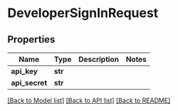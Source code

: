 # DeveloperSignInRequest

## Properties
Name | Type | Description | Notes
------------ | ------------- | ------------- | -------------
**api_key** | **str** |  | 
**api_secret** | **str** |  | 

[[Back to Model list]](../README.md#documentation-for-models) [[Back to API list]](../README.md#documentation-for-api-endpoints) [[Back to README]](../README.md)


